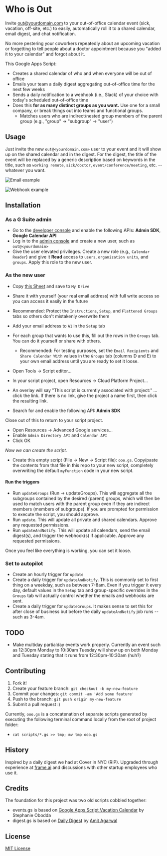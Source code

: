# Who is Out

Invite out@yourdomain.com to your out-of-office calendar event (sick, vacation, off-site, etc.) to easily, automatically roll it to a shared calendar, email digest, and chat notification.

No more pestering your coworkers repeatedly about an upcoming vacation or forgetting to tell people about a doctor appointment because you "added it to your calendar" and forgot about it.

This Google Apps Script:

- Creates a shared calendar of who and when everyone will be out of office
- Emails your team a daily digest aggregating out-of-office time for the next few weeks
- Sends a daily notification to a webhook (i.e., Slack) of your choice with today's scheduled out-of-office time
- Does this **for as many distinct groups as you want.** Use one for a small company, or break things out into teams and functional groups.
    - Matches users who are indirect/nested group members of the parent group (e.g., "group" -> "subgroup" -> "user")

## Usage

Just invite the new `out@<yourdomain.com>` user to your event and it will show up on the shared calendar and in the digest. For the digest, the title of the event will be replaced by a generic description based on keywords in the title, such as `working remote`, `sick/doctor`, `event/conference/meeting`, etc. -- whatever you want.

![Email example](http://dropshare-superstrong.s3.amazonaws.com/0PeLfQHoqf8e8z/Screen-Shot-2017-04-12-at-9.44.30-PM.png)

![Webhook example](http://dropshare-superstrong.s3.amazonaws.com/dv4d7WdWZSm8j8/Screen-Shot-2017-04-12-at-9.45.51-PM.png)

## Installation

### As a G Suite admin
- Go to the [developer console](https://console.developers.google.com) and enable the following APIs: **Admin SDK**, **Google Calendar API**
- Log in to the [admin console](https://admin.google.com) and create a new user, such as `out@<yourdomain>`
- Give the user elevated privileges. Create a new role (e.g., `Calendar Reader`) and give it **Read** access to `users`, `organization units`, and `groups`. Apply this role to the new user.

### As the new user
- Copy [this Sheet](https://docs.google.com/spreadsheets/d/17jFYPIpLOCNBJOKdDi1ej9i7ZkUhdYcvEq_eBqFZ6NU/edit?usp=sharing) and save to `My Drive`
- Share it with yourself (your real email address) with full write access so you can access it easily in the future
- Recommended: Protect the `Instructions`, `Setup`, and `Flattened Groups` tabs so others don't mistakenly overwrite them
- Add your email address to `A1` in the `Setup` tab
- For each group that wants to use this, fill out the rows in the `Groups` tab. You can do it yourself or share with others.
    - Recommended: For testing purposes, set the `Email Recipients` and `Share Calendar With` values in the `Groups` tab (columns D and E) to your own email address until you are ready to set it loose.

- Open Tools -> Script editor...
- In your script project, open Resources -> Cloud Platform Project...
- An overlay will say "This script is currently associated with project:" ... click the link. If there is no link, give the project a name first, then click the resulting link.
- Search for and enable the following API: **Admin SDK**

Close out of this to return to your script project. 

- Open Resources -> Advanced Google services...
- Enable `Admin Directory API` and `Calendar API`
- Click OK

*Now we can create the script.*

- Create this empty script (File -> New -> Script file): `ooo.gs`. Copy/paste the contents from that file in this repo to your new script, completely overwriting the default `myFunction` code in your new script.

#### Run the triggers
- Run `updateGroups` (Run -> updateGroups). This will aggregate all the subgroups contained by the desired (parent) groups, which will then be used to match users with the parent group even if they are indirect members (members of subgroups). If you are prompted for permission to execute the script, you should approve.
- Run `update`. This will update all private and shared calendars. Approve any requested permissions.
- Run `updateAndNotify`. This will update all calendars, send the email digest(s), and trigger the webhook(s) if applicable. Approve any requested permissions.

Once you feel like everything is working, you can set it loose.

### Set to autopilot
- Create an hourly trigger for `update`
- Create a daily trigger for `updateAndNotify`. This is commonly set to first thing on a weekday, such as between 7-8am. Even if you trigger it every day, default values in the `Setup` tab and group-specific overrides in the `Groups` tab will actually control whether the emails and webhooks are sent.
- Create a daily trigger for `updateGroups`. It makes sense to set this for after close of business but before the daily `updateAndNotify` job runs -- such as 3-4am.

## TODO
- Make multiday partialday events work properly. Currently an event such as 12:30pm Monday to 10:30am Tuesday will show up on both Monday and Tuesday stating that it runs from 12:30pm-10:30am (huh?)

## Contributing

1. Fork it!
2. Create your feature branch: `git checkout -b my-new-feature`
3. Commit your changes: `git commit -am 'Add some feature'`
4. Push to the branch: `git push origin my-new-feature`
5. Submit a pull request :)

Currently, `ooo.gs` is a concatenation of separate scripts generated by executing the following terminal command locally from the root of project folder:
- `cat scripts/*.gs >> tmp; mv tmp ooo.gs`

## History

Inspired by a daily digest we had at Cover in NYC (RIP). Upgraded through experience at [frame.ai](https://frame.ai) and discussions with other startup employees who use it.

## Credits

The foundation for this project was two old scripts cobbled together:

- events.gs is based on [Google Apps Script Vacation Calendar](https://github.com/sobodda/Google-Apps-Script-Vacation-Calendar) by Stephanie Obodda
- digest.gs is based on [Daily Digest](https://ctrlq.org/code/19961-google-calendar-agenda-email) by [Amit Agarwal](https://github.com/labnol)

## License

[MIT License](https://opensource.org/licenses/MIT)
